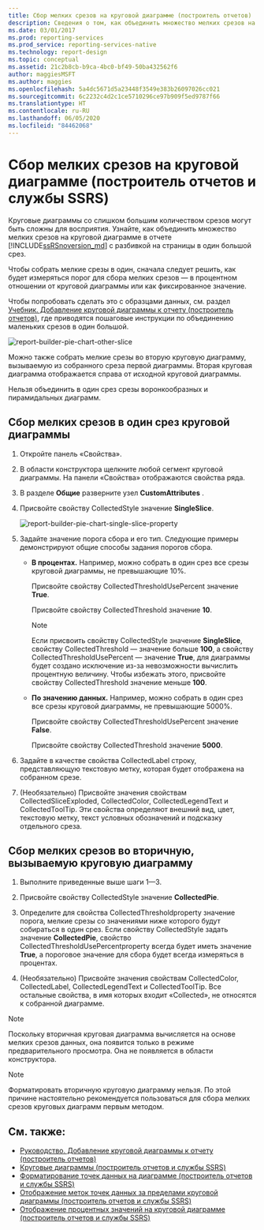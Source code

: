 ```yaml
---
title: Сбор мелких срезов на круговой диаграмме (построитель отчетов) | Документация Майкрософт
description: Сведения о том, как объединить множество мелких срезов на круговой диаграмме в отчетах построителя отчетов с разбивкой на страницы в один большой срез.
ms.date: 03/01/2017
ms.prod: reporting-services
ms.prod_service: reporting-services-native
ms.technology: report-design
ms.topic: conceptual
ms.assetid: 21c2b8cb-b9ca-4bc0-bf49-50ba432562f6
author: maggiesMSFT
ms.author: maggies
ms.openlocfilehash: 5a4dc5671d5a23448f3549e383b26097026cc021
ms.sourcegitcommit: 6c2232c4d2c1ce5710296ce97b909f5ed9787f66
ms.translationtype: HT
ms.contentlocale: ru-RU
ms.lasthandoff: 06/05/2020
ms.locfileid: "84462068"
---
```

# <a name="collect-small-slices-on-a-pie-chart-report-builder-and-ssrs"></a>Сбор мелких срезов на круговой диаграмме (построитель отчетов и службы SSRS)
Круговые диаграммы со слишком большим количеством срезов могут быть сложны для восприятия. Узнайте, как объединить множество мелких срезов на круговой диаграмме в отчете [!INCLUDE[ssRSnoversion_md](../../includes/ssrsnoversion-md.md)] с разбивкой на страницы в один большой срез.
 
 Чтобы собрать мелкие срезы в один, сначала следует решить, как будет измеряться порог для сбора мелких срезов — в процентном отношении от круговой диаграммы или как фиксированное значение. 
 
 Чтобы попробовать сделать это с образцами данных, см. раздел [Учебник. Добавление круговой диаграммы к отчету (построитель отчетов)](../tutorial-add-a-pie-chart-to-your-report-report-builder.md), где приводятся пошаговые инструкции по объединению маленьких срезов в один большой.
 
 ![report-builder-pie-chart-other-slice](../../reporting-services/report-design/media/report-builder-pie-chart-other-slice.png)
  
 Можно также собрать мелкие срезы во вторую круговую диаграмму, вызываемую из собранного среза первой диаграммы. Вторая круговая диаграмма отображается справа от исходной круговой диаграммы.  
  
 Нельзя объединить в один срез срезы воронкообразных и пирамидальных диаграмм.  
  
 
## <a name="to-collect-small-slices-into-a-single-slice-on-a-pie-chart"></a>Сбор мелких срезов в один срез круговой диаграммы  
  
1.  Откройте панель «Свойства».  
  
2.  В области конструктора щелкните любой сегмент круговой диаграммы. На панели «Свойства» отображаются свойства ряда.  
  
3.  В разделе **Общие** разверните узел **CustomAttributes** .  
  
4.  Присвойте свойству CollectedStyle значение **SingleSlice**.  

    ![report-builder-pie-chart-single-slice-property](../../reporting-services/media/report-builder-pie-chart-single-slice-property.png)
  
5.  Задайте значение порога сбора и его тип. Следующие примеры демонстрируют общие способы задания порогов сбора.  
  
    -   **В процентах.** Например, можно собрать в один срез все срезы круговой диаграммы, не превышающие 10%.  
  
         Присвойте свойству CollectedThresholdUsePercent значение **True**.  
  
         Присвойте свойству CollectedThreshold значение **10**.  
  
        > [!NOTE]  
        >  Если присвоить свойству CollectedStyle значение **SingleSlice**, свойству CollectedThreshold — значение больше **100**, а свойству CollectedThresholdUsePercent — значение **True**, для диаграммы будет создано исключение из-за невозможности вычислить процентную величину. Чтобы избежать этого, присвойте свойству CollectedThreshold значение меньше **100**.  
  
    -   **По значению данных.** Например, можно собрать в один срез все срезы круговой диаграммы, не превышающие 5000%.  
  
         Присвойте свойству CollectedThresholdUsePercent значение **False**.  
  
         Присвойте свойству CollectedThreshold значение **5000**.  
  
6.  Задайте в качестве свойства CollectedLabel строку, представляющую текстовую метку, которая будет отображена на собранном срезе.  
  
7.  (Необязательно) Присвойте значения свойствам CollectedSliceExploded, CollectedColor, CollectedLegendText и CollectedToolTip. Эти свойства определяют внешний вид, цвет, текстовую метку, текст условных обозначений и подсказку отдельного среза.  
  
## <a name="to-collect-small-slices-into-a-secondary-callout-pie-chart"></a>Сбор мелких срезов во вторичную, вызываемую круговую диаграмму  
  
1.  Выполните приведенные выше шаги 1—3.  
  
2.  Присвойте свойству CollectedStyle значение **CollectedPie**.  
  
3.  Определите для свойства CollectedThresholdproperty значение порога, мелкие срезы со значениями ниже которого будут собираться в один срез. Если свойству CollectedStyle задать значение **CollectedPie**, свойство CollectedThresholdUsePercentproperty всегда будет иметь значение **True**, а пороговое значение для сбора будет всегда измеряться в процентах.  
  
4.  (Необязательно) Присвойте значения свойствам CollectedColor, CollectedLabel, CollectedLegendText и CollectedToolTip. Все остальные свойства, в имя которых входит «Collected», не относятся к собранной диаграмме.  
  
> [!NOTE]  
>  Поскольку вторичная круговая диаграмма вычисляется на основе мелких срезов данных, она появится только в режиме предварительного просмотра. Она не появляется в области конструктора.  
  
> [!NOTE]  
>  Форматировать вторичную круговую диаграмму нельзя. По этой причине настоятельно рекомендуется пользоваться для сбора мелких срезов круговых диаграмм первым методом.  
  
## <a name="see-also"></a>См. также:  
* [Руководство. Добавление круговой диаграммы к отчету (построитель отчетов)](../tutorial-add-a-pie-chart-to-your-report-report-builder.md)
*  [Круговые диаграммы (построитель отчетов и службы SSRS)](../../reporting-services/report-design/pie-charts-report-builder-and-ssrs.md)   
*  [Форматирование точек данных на диаграмме (построитель отчетов и службы SSRS)](../../reporting-services/report-design/formatting-data-points-on-a-chart-report-builder-and-ssrs.md)   
*  [Отображение меток точек данных за пределами круговой диаграммы (построитель отчетов и службы SSRS)](../../reporting-services/report-design/display-data-point-labels-outside-a-pie-chart-report-builder-and-ssrs.md)   
*  [Отображение процентных значений на круговой диаграмме (построитель отчетов и службы SSRS)](../../reporting-services/report-design/display-percentage-values-on-a-pie-chart-report-builder-and-ssrs.md)     
  
